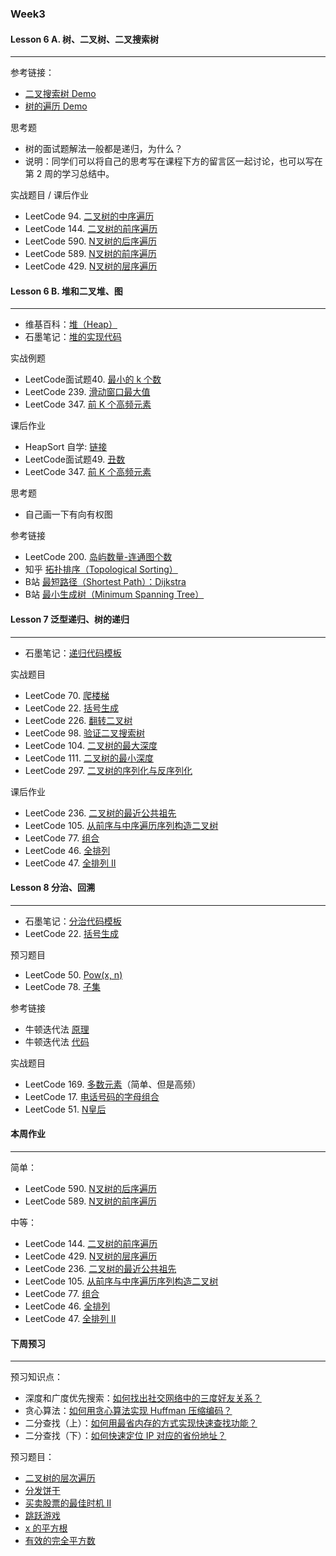 ### Week3

#### Lesson 6 A. 树、二叉树、二叉搜索树
- - -
参考链接：
- [二叉搜索树 Demo](https://visualgo.net/zh/bst)
- [树的遍历 Demo](https://visualgo.net/zh/bst)

思考题
- 树的面试题解法一般都是递归，为什么？
- 说明：同学们可以将自己的思考写在课程下方的留言区一起讨论，也可以写在第 2 周的学习总结中。

实战题目 / 课后作业
- LeetCode 94. [二叉树的中序遍历](https://leetcode-cn.com/problems/binary-tree-inorder-traversal/)
- LeetCode 144. [二叉树的前序遍历](https://leetcode-cn.com/problems/binary-tree-preorder-traversal/)
- LeetCode 590. [N叉树的后序遍历](https://leetcode-cn.com/problems/n-ary-tree-postorder-traversal/)
- LeetCode 589. [N叉树的前序遍历](https://leetcode-cn.com/problems/n-ary-tree-preorder-traversal/)
- LeetCode 429. [N叉树的层序遍历](https://leetcode-cn.com/problems/n-ary-tree-level-order-traversal/)


#### Lesson 6 B. 堆和二叉堆、图
- - -
- 维基百科：[堆（Heap）](https://en.wikipedia.org/wiki/Heap_\(data_structure\))
- 石墨笔记：[堆的实现代码](https://shimo.im/docs/GpwwDq66kC9RC3PX/)

实战例题
- LeetCode面试题40. [最小的 k 个数](https://leetcode-cn.com/problems/zui-xiao-de-kge-shu-lcof/)
- LeetCode 239. [滑动窗口最大值](https://leetcode-cn.com/problems/sliding-window-maximum/)
- LeetCode 347. [前 K 个高频元素](https://leetcode-cn.com/problems/top-k-frequent-elements/)

课后作业
- HeapSort 自学: [链接](https://www.geeksforgeeks.org/heap-sort/)
- LeetCode面试题49. [丑数](https://leetcode-cn.com/problems/chou-shu-lcof/)
- LeetCode 347. [前 K 个高频元素](https://leetcode-cn.com/problems/top-k-frequent-elements/)

思考题

- 自己画一下有向有权图

参考链接
- LeetCode 200. [岛屿数量-连通图个数](https://leetcode-cn.com/problems/number-of-islands/)
- 知乎 [拓扑排序（Topological Sorting）](https://zhuanlan.zhihu.com/p/34871092)
- B站 [最短路径（Shortest Path）：Dijkstra](https://www.bilibili.com/video/av25829980?from=search&seid=13391343514095937158)
- B站 [最小生成树（Minimum Spanning Tree）](https://www.bilibili.com/video/av84820276?from=search&seid=17476598104352152051)


#### Lesson 7 泛型递归、树的递归
- - -
- 石墨笔记：[递归代码模板](http://shimo.im/docs/DjqqGCT3xqDYwPyY)

实战题目
- LeetCode 70.  [爬楼梯](https://leetcode-cn.com/problems/climbing-stairs/)
- LeetCode 22.  [括号生成](https://leetcode-cn.com/problems/generate-parentheses/)
- LeetCode 226. [翻转二叉树](https://leetcode-cn.com/problems/invert-binary-tree/description/)
- LeetCode 98.  [验证二叉搜索树](https://leetcode-cn.com/problems/validate-binary-search-tree)
- LeetCode 104. [二叉树的最大深度](https://leetcode-cn.com/problems/maximum-depth-of-binary-tree)
- LeetCode 111. [二叉树的最小深度](https://leetcode-cn.com/problems/minimum-depth-of-binary-tree)
- LeetCode 297. [二叉树的序列化与反序列化](https://leetcode-cn.com/problems/serialize-and-deserialize-binary-tree/)

课后作业
- LeetCode 236. [二叉树的最近公共祖先](https://leetcode-cn.com/problems/lowest-common-ancestor-of-a-binary-tree/)
- LeetCode 105. [从前序与中序遍历序列构造二叉树](https://leetcode-cn.com/problems/construct-binary-tree-from-preorder-and-inorder-traversal)
- LeetCode 77.  [组合](https://leetcode-cn.com/problems/combinations/)
- LeetCode 46.  [全排列](https://leetcode-cn.com/problems/permutations/)
- LeetCode 47.  [全排列 II](https://leetcode-cn.com/problems/permutations-ii/)


#### Lesson 8 分治、回溯
- - -
- 石墨笔记：[分治代码模板](https://shimo.im/docs/3xvghYh3JJPKwdvt)
- LeetCode 22. [括号生成](https://leetcode-cn.com/problems/generate-parentheses/)

预习题目
- LeetCode 50. [Pow(x, n)](https://leetcode-cn.com/problems/powx-n/)
- LeetCode 78. [子集](https://leetcode-cn.com/problems/subsets/)

参考链接
- 牛顿迭代法 [原理](http://www.matrix67.com/blog/archives/361)
- 牛顿迭代法 [代码](http://www.voidcn.com/article/p-eudisdmk-zm.html)

实战题目
- LeetCode 169. [多数元素](https://leetcode-cn.com/problems/majority-element/description/)（简单、但是高频）
- LeetCode 17. [电话号码的字母组合](https://leetcode-cn.com/problems/letter-combinations-of-a-phone-number/)
- LeetCode 51. [N皇后](https://leetcode-cn.com/problems/n-queens/)

#### 本周作业
- - -

简单：
- LeetCode 590. [N叉树的后序遍历](https://leetcode-cn.com/problems/n-ary-tree-postorder-traversal/)
- LeetCode 589. [N叉树的前序遍历](https://leetcode-cn.com/problems/n-ary-tree-preorder-traversal/)

中等：
- LeetCode 144. [二叉树的前序遍历](https://leetcode-cn.com/problems/binary-tree-preorder-traversal/)
- LeetCode 429. [N叉树的层序遍历](https://leetcode-cn.com/problems/n-ary-tree-level-order-traversal/)
- LeetCode 236. [二叉树的最近公共祖先](https://leetcode-cn.com/problems/lowest-common-ancestor-of-a-binary-tree/)
- LeetCode 105. [从前序与中序遍历序列构造二叉树](https://leetcode-cn.com/problems/construct-binary-tree-from-preorder-and-inorder-traversal/)
- LeetCode 77. [组合](https://leetcode-cn.com/problems/combinations/)
- LeetCode 46. [全排列](https://leetcode-cn.com/problems/permutations/)
- LeetCode 47. [全排列 II](https://leetcode-cn.com/problems/permutations-ii/)

#### 下周预习
- - -
预习知识点：
- 深度和广度优先搜索：[如何找出社交网络中的三度好友关系？](http://time.geekbang.org/column/article/70891)
- 贪心算法：[如何用贪心算法实现 Huffman 压缩编码？](http://time.geekbang.org/column/article/73188)
- 二分查找（上）：[如何用最省内存的方式实现快速查找功能？](http://time.geekbang.org/column/article/42520)
- 二分查找（下）：[如何快速定位 IP 对应的省份地址？](http://time.geekbang.org/column/article/42733)

预习题目：
- [二叉树的层次遍历](http://leetcode-cn.com/problems/binary-tree-level-order-traversal/#/description)
- [分发饼干](http://leetcode-cn.com/problems/assign-cookies/description/)
- [买卖股票的最佳时机 II](http://leetcode-cn.com/problems/best-time-to-buy-and-sell-stock-ii/description/)
- [跳跃游戏](http://leetcode-cn.com/problems/jump-game/)
- [x 的平方根](http://leetcode-cn.com/problems/sqrtx/)
- [有效的完全平方数](http://leetcode-cn.com/problems/valid-perfect-square/)